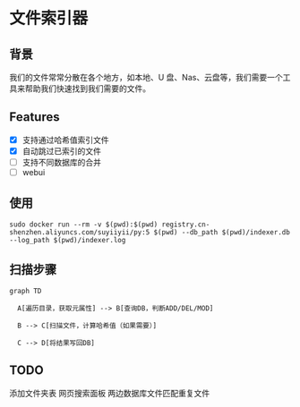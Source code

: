 # 文件索引器

## 背景

我们的文件常常分散在各个地方，如本地、U 盘、Nas、云盘等，我们需要一个工具来帮助我们快速找到我们需要的文件。

## Features

- [x] 支持通过哈希值索引文件
- [x] 自动跳过已索引的文件
- [ ] 支持不同数据库的合并
- [ ] webui

## 使用

```shell
sudo docker run --rm -v $(pwd):$(pwd) registry.cn-shenzhen.aliyuncs.com/suyiiyii/py:5 $(pwd) --db_path $(pwd)/indexer.db --log_path $(pwd)/indexer.log
```

## 扫描步骤

```mermaid
graph TD

  A[遍历目录，获取元属性] --> B[查询DB，判断ADD/DEL/MOD]

  B --> C[扫描文件，计算哈希值（如果需要）]

  C --> D[将结果写回DB]

```

## TODO

添加文件夹表
网页搜索面板
两边数据库文件匹配重复文件
